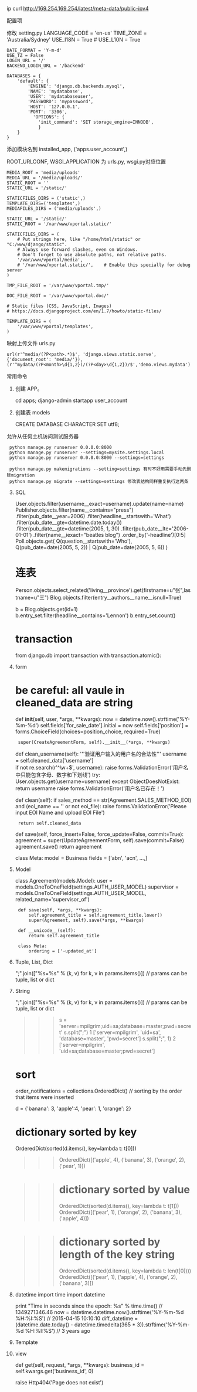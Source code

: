ip
curl http://169.254.169.254/latest/meta-data/public-ipv4

配置项

修改 setting.py
    LANGUAGE_CODE = 'en-us'
    TIME_ZONE = 'Australia/Sydney'
    USE_I18N = True
    # USE_L10N = True

    DATE_FORMAT = 'Y-m-d'
    USE_TZ = False
    LOGIN_URL = '/'
    BACKEND_LOGIN_URL = '/backend'

    DATABASES = {
        'default': {
            'ENGINE': 'django.db.backends.mysql',
            'NAME': 'mydatabase',
            'USER': 'mydatabaseuser',
            'PASSWORD': 'mypassword',
            'HOST': '127.0.0.1',
            'PORT': '3306',
              'OPTIONS': {
                'init_command': 'SET storage_engine=INNODB',
                }
        }
    }

添加模块名到 installed_app, ('apps.user_account',)

ROOT_URLCONF, WSGI_APPLICATION 为 urls.py, wsgi.py对应位置

    MEDIA_ROOT = 'media/uploads'
    MEDIA_URL = '/media/uploads/'
    STATIC_ROOT = ''
    STATIC_URL = '/static/'
    
    STATICFILES_DIRS = ('static',)
    TEMPLATE_DIRS=('templates',)
    MEDIAFILES_DIRS = ('media/uploads',)

    STATIC_URL = '/static/'
    STATIC_ROOT = '/var/www/vportal.static/'
    
    STATICFILES_DIRS = (
        # Put strings here, like "/home/html/static" or "C:/www/django/static".
        # Always use forward slashes, even on Windows.
        # Don't forget to use absolute paths, not relative paths.
        '/var/www/vportal/media',
        # '/var/www/vportal.static/',    # Enable this specially for debug server
    )
    
    TMP_FILE_ROOT = '/var/www/vportal.tmp/'
    
    DOC_FILE_ROOT = '/var/www/vportal.doc/'
    
    # Static files (CSS, JavaScript, Images)
    # https://docs.djangoproject.com/en/1.7/howto/static-files/
    
    TEMPLATE_DIRS = (
        '/var/www/vportal/templates',
    )


映射上传文件 urls.py

    url(r'^media/(?P<path>.*)$', 'django.views.static.serve', {'document_root': 'media/'}),
    (r'^mydata/(?P<month>\d{1,2})/(?P<day>\d{1,2})/$','demo.views.mydata')


常用命令

1) 创建 APP。

     cd apps;
     django-admin startapp user_account

2) 创建表 models

     CREATE DATABASE <dbname> CHARACTER SET utf8;

允许从任何主机访问测试服务器

     python manage.py runserver 0.0.0.0:8000
     python manage.py runserver --settings=mysite.settings.local
     python manage.py runserver 0.0.0.0:8000 --settings=settings

     python manage.py makemigrations --setting=settings 有时不好用需要手动先删除migration
     python manage.py migrate --settings=settings 修改表结构同样重复执行这两条


3) SQL

    User.objects.filter(username__exact=username).update(name=name)  
    Publisher.objects.filter(name__contains="press")
                .filter(pub_date__year=2006)
                .filter(headline__startswith='What')
                .filter(pub_date__gte=datetime.date.today())
                .filter(pub_date__gte=datetime(2005, 1, 30)
                .filter(pub_date__lte='2006-01-01')
                .filter(name__iexact="beatles blog")
                .order_by('-headline')[0:5]
    Poll.objects.get(
        Q(question__startswith='Who'),
        Q(pub_date=date(2005, 5, 2)) | Q(pub_date=date(2005, 5, 6))
    )
    
    # 连表
    Person.objects.select_related('living__province').get(firstname=u"张",lastname=u"三")
    Blog.objects.filter(entry__authors__name__isnull=True)
    
    b = Blog.objects.get(id=1)
    b.entry_set.filter(headline__contains='Lennon')
    b.entry_set.count()

    # transaction
    from django.db import transaction
    with transaction.atomic():

4) form

    # be careful: all vaule in cleaned_data are string
    def __init__(self, user, *args, **kwargs):
        now = datetime.now().strftime('%Y-%m-%d')
        self.fields['for_sale_date'].initial = now
        self.fields['position'] = forms.ChoiceField(choices=position_choice, required=True)
        
        super(CreateAgreementForm, self).__init__(*args, **kwargs)
        
    def clean_username(self):
        '''验证用户输入的用户名的合法性'''
        username = self.cleaned_data['username']    
        if not re.search(r'^\w+$', username):
            raise forms.ValidationError('用户名中只能包含字母、数字和下划线')
        try:
            User.objects.get(username=username)
        except ObjectDoesNotExist:
            return username
        raise forms.ValidationError('用户名已存在！')
        
    def clean(self):
        if sales_method == str(Agreement.SALES_METHOD_EOI) and (eoi_name == '' or not eoi_file):
            raise forms.ValidationError('Please input EOI Name and upload EOI File')
            
        return self.cleaned_data
        
    def save(self, force_insert=False, force_update=False, commit=True):
        agreement = super(UpdateAgreementForm, self).save(commit=False)
        agreement.save()
        return agreement

    class Meta:
        model = Business
        fields = ['abn', 'acn', ...,]

5) Model
    
    class Agreement(models.Model):
        user = models.OneToOneField(settings.AUTH_USER_MODEL)
        supervisor = models.OneToOneField(settings.AUTH_USER_MODEL, related_name='supervisor_of')
        
        def save(self, *args, **kwargs):
            self.agreement_title = self.agreement_title.lower()
            super(Agreement, self).save(*args, **kwargs)
        
        def __unicode__(self):
            return self.agreement_title
            
        class Meta:
            ordering = ['-updated_at']

6) Tuple, List, Dict

    ";".join(["%s=%s" % (k, v) for k, v in params.items()]) // params can be tuple, list or dict

    
7) String

    ";".join(["%s=%s" % (k, v) for k, v in params.items()]) // params can be tuple, list or dict
    >>> s = 'server=mpilgrim;uid=sa;database=master;pwd=secret'
    >>> s.split(";")    1
    ['server=mpilgrim', 'uid=sa', 'database=master', 'pwd=secret']
    >>> s.split(";", 1) 2
    ['server=mpilgrim', 'uid=sa;database=master;pwd=secret']

    # sort
    order_notifications = collections.OrderedDict() // sorting by the order that items were inserted
    
    d = {'banana': 3, 'apple':4, 'pear': 1, 'orange': 2}

    # dictionary sorted by key
    OrderedDict(sorted(d.items(), key=lambda t: t[0])) 
    >>> OrderedDict([('apple', 4), ('banana', 3), ('orange', 2), ('pear', 1)])
    
    >>> # dictionary sorted by value
    >>> OrderedDict(sorted(d.items(), key=lambda t: t[1]))
    OrderedDict([('pear', 1), ('orange', 2), ('banana', 3), ('apple', 4)])
    
    >>> # dictionary sorted by length of the key string
    >>> OrderedDict(sorted(d.items(), key=lambda t: len(t[0])))
    OrderedDict([('pear', 1), ('apple', 4), ('orange', 2), ('banana', 3)])
    
    
8) datetime
    import time
    import datetime

    print "Time in seconds since the epoch: %s" % time.time()    // 1349271346.46
    now = datetime.datetime.now().strftime('%Y-%m-%d %H:%I:%S')          // 2015-04-15 10:10:10
    diff_datetime = (datetime.date.today() - datetime.timedelta(365 * 3)).strftime('%Y-%m-%d %H:%I:%S') // 3 years ago
    
9) Template

10) view

    def get(self, request, *args, **kwargs):
        business_id = self.kwargs.get('business_id', 0)
        
    raise Http404('Page does not exist')
